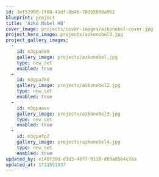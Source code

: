 ```yaml
---
id: 3ef52988-1f08-41df-8b46-70db5880a962
blueprint: project
title: 'Azko Nobel HQ'
cover_image: projects/cover-images/azkonobel-cover.jpg
project_hero_image: projects/azkonobel3.jpg
project_gallery_images:
  -
    id: m3gpa489
    gallery_image: projects/azkonobel.jpg
    type: new_set
    enabled: true
  -
    id: m3gpa7kd
    gallery_image: projects/azkonobel2.jpg
    type: new_set
    enabled: true
  -
    id: m3gpaavu
    gallery_image: projects/azkonobel3.jpg
    type: new_set
    enabled: true
  -
    id: m3gpafp2
    gallery_image: projects/azkonobel4.jpg
    type: new_set
    enabled: true
updated_by: e140f39d-d1d3-46f7-9110-d69a85e4c78a
updated_at: 1731551937
---
```


